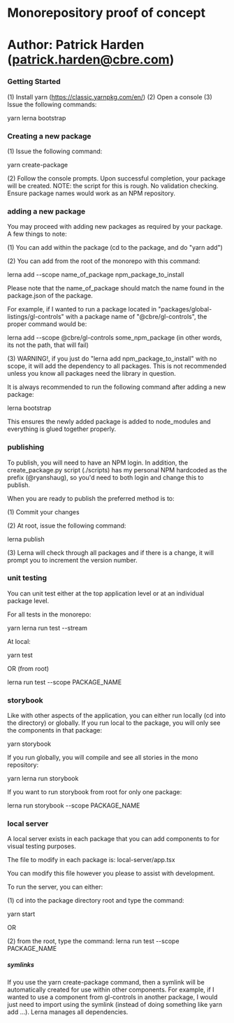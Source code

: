 # Monorepository proof of concept
# Author: Patrick Harden (patrick.harden@cbre.com)

### Getting Started ###
(1) Install yarn (https://classic.yarnpkg.com/en/)
(2) Open a console
(3) Issue the following commands:

yarn
lerna bootstrap

### Creating a new package ###
(1) Issue the following command:

yarn create-package

(2) Follow the console prompts.  Upon successful completion, your package will be created. 
NOTE: the script for this is rough.  No validation checking. Ensure package names would work as 
an NPM repository.

### adding a new package ###
You may proceed with adding new packages as required by your package. A few things to note:

(1) You can add within the package (cd to the package, and do "yarn add")

(2) You can add from the root of the monorepo with this command:

lerna add --scope name_of_package npm_package_to_install

Please note that the name_of_package should match the name found in the package.json of the package. 

For example, if I wanted to run a package located in "packages/global-listings/gl-controls" with a package name of "@cbre/gl-controls", the proper command would be:

lerna add --scope @cbre/gl-controls some_npm_package  (in other words, its not the path, that will fail)

(3) WARNING!, if you just do "lerna add npm_package_to_install" with no scope, it will add the dependency to all packages.  This is
not recommended unless you know all packages need the library in question.

It is always recommended to run the following command after adding a new package:

lerna bootstrap

This ensures the newly added package is added to node_modules and everything is glued together properly.

### publishing ###

To publish, you will need to have an NPM login.  In addition, the create_package.py script (./scripts) has 
my personal NPM hardcoded as the prefix (@ryanshaug), so you'd need to both login and change this to publish.

When you are ready to publish the preferred method is to:

(1) Commit your changes

(2) At root, issue the following command:

lerna publish

(3) Lerna will check through all packages and if there is a change, it will prompt you to increment the version number.

### unit testing ###

You can unit test either at the top application level or at an individual package level.

For all tests in the monorepo:

yarn lerna run test --stream

At local:

yarn test

OR (from root)

lerna run test --scope PACKAGE_NAME

### storybook ###

Like with other aspects of the application, you can either run locally (cd into the directory) or globally.
If you run local to the package, you will only see the components in that package:

yarn storybook

If you run globally, you will compile and see all stories in the mono repository:

yarn lerna run storybook

If you want to run storybook from root for only one package:

lerna run storybook --scope PACKAGE_NAME

### local server ###

A local server exists in each package that you can add components to for visual testing purposes. 

The file to modify in each package is: local-server/app.tsx

You can modify this file however you please to assist with development.  

To run the server, you can either:

(1) cd into the package directory root and type the command:

yarn start

OR

(2) from the root, type the command: lerna run test --scope PACKAGE_NAME

##### symlinks #####

If you use the yarn create-package command, then a symlink will be automatically created for use within other components.  For example,
if I wanted to use a component from gl-controls in another package, I would just need to import using the symlink (instead of doing
something like yarn add ...).  Lerna manages all dependencies. 
